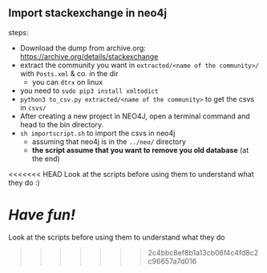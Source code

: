 ## Import stackexchange in neo4j

steps:

- Download the dump from archive.org: https://archive.org/details/stackexchange
- extract the community you want in `extracted/<name of the community>/` with `Posts.xml` & co. in the dir
   - you can `dtrx` on linux
- you need to `sudo pip3 install xmltodict`
- `python3 to_csv.py extracted/<name of the community>` to get the csvs in `csvs/`
- After creating a new project in NEO4J, open a terminal command and head to the bin directory. 
- `sh importscript.sh` to import the csvs in neo4j
   - assuming that neo4j is in the `../neo/` directory
   - **the script assume that you want to remove you old database** (at the end)

<<<<<<< HEAD
Look at the scripts before using them to understand what they do :)

*Have fun!*
=======
Look at the scripts before using them to understand what they do
>>>>>>> 2c4bbc8ef8b1a13cb06f4c4fd8c2c96657a7d016
